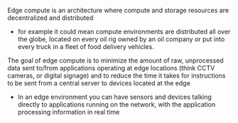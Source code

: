 
Edge compute is an architecture where compute and storage resources are decentralized and distributed
- for example it could mean compute environments are distributed all over the globe, located on every oil rig owned by an oil company or put into every truck in a fleet of food delivery vehicles.

The goal of edge compute is to minimize the amount of raw, unprocessed data sent to/from applications operating at edge locations (think CCTV cameras, or digital signage) and to reduce the time it takes for instructions to be sent from a central server to devices located at the edge
- In an edge environment you can have sensors and devices talking directly to applications running on the network, with the application processing information in real time
